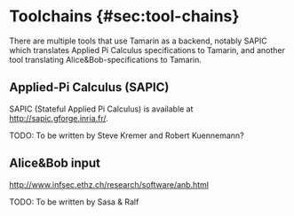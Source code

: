 
Toolchains {#sec:tool-chains}
==========

There are multiple tools that use Tamarin as a backend, notably SAPIC which 
translates Applied Pi Calculus specifications to Tamarin, and another tool 
translating Alice&Bob-specifications to Tamarin.

Applied-Pi Calculus (SAPIC) 
---------------------------

SAPIC (Stateful Applied Pi Calculus) is available at 
<http://sapic.gforge.inria.fr/>.

TODO: To be written by Steve Kremer and Robert Kuennemann?

Alice&Bob input 
---------------

<http://www.infsec.ethz.ch/research/software/anb.html>

TODO: To be written by Sasa & Ralf

